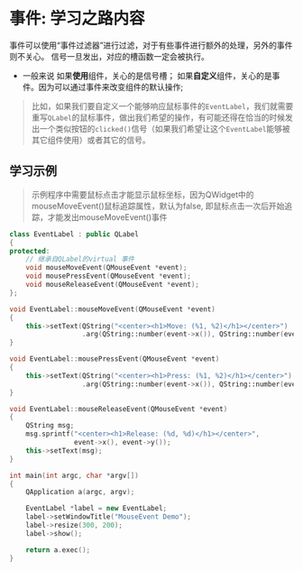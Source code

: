 # 事件: 学习之路内容

事件可以使用“事件过滤器”进行过滤，对于有些事件进行额外的处理，另外的事件则不关心。
信号一旦发出，对应的槽函数一定会被执行。

- 一般来说
如果**使用**组件，关心的是信号槽；
如果**自定义**组件，关心的是事件。因为可以通过事件来改变组件的默认操作;

> 比如，如果我们要自定义一个能够响应鼠标事件的`EventLabel`，我们就需要重写`QLabel`的鼠标事件，做出我们希望的操作，有可能还得在恰当的时候发出一个类似按钮的`clicked()`信号（如果我们希望让这个`EventLabel`能够被其它组件使用）或者其它的信号。

## 学习示例

> 示例程序中需要鼠标点击才能显示鼠标坐标，因为QWidget中的mouseMoveEvent()鼠标追踪属性，默认为false, 即鼠标点击一次后开始追踪，才能发出mouseMoveEvent()事件

```c++
class EventLabel : public QLabel
{
protected:
    // 继承自QLabel的virtual 事件
    void mouseMoveEvent(QMouseEvent *event);  
    void mousePressEvent(QMouseEvent *event);
    void mouseReleaseEvent(QMouseEvent *event);
};

void EventLabel::mouseMoveEvent(QMouseEvent *event)
{
    this->setText(QString("<center><h1>Move: (%1, %2)</h1></center>")
                  .arg(QString::number(event->x()), QString::number(event->y())));
}

void EventLabel::mousePressEvent(QMouseEvent *event)
{
    this->setText(QString("<center><h1>Press: (%1, %2)</h1></center>")
                  .arg(QString::number(event->x()), QString::number(event->y())));
}

void EventLabel::mouseReleaseEvent(QMouseEvent *event)
{
    QString msg;
    msg.sprintf("<center><h1>Release: (%d, %d)</h1></center>",
                event->x(), event->y());
    this->setText(msg);
}

int main(int argc, char *argv[])
{
    QApplication a(argc, argv);

    EventLabel *label = new EventLabel;
    label->setWindowTitle("MouseEvent Demo");
    label->resize(300, 200);
    label->show();

    return a.exec();
}
```